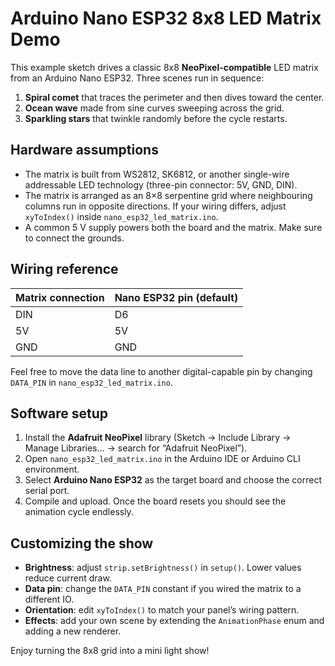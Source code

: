 # Arduino Nano ESP32 8x8 LED Matrix Demo

This example sketch drives a classic 8x8 **NeoPixel-compatible** LED matrix from an Arduino Nano ESP32. Three scenes run in sequence:

1. **Spiral comet** that traces the perimeter and then dives toward the center.
2. **Ocean wave** made from sine curves sweeping across the grid.
3. **Sparkling stars** that twinkle randomly before the cycle restarts.

## Hardware assumptions

- The matrix is built from WS2812, SK6812, or another single-wire addressable LED technology (three-pin connector: 5V, GND, DIN).
- The matrix is arranged as an 8×8 serpentine grid where neighbouring columns run in opposite directions. If your wiring differs, adjust `xyToIndex()` inside `nano_esp32_led_matrix.ino`.
- A common 5 V supply powers both the board and the matrix. Make sure to connect the grounds.

## Wiring reference

| Matrix connection | Nano ESP32 pin (default) |
|-------------------|---------------------------|
| DIN               | D6                        |
| 5V                | 5V                        |
| GND               | GND                       |

Feel free to move the data line to another digital-capable pin by changing `DATA_PIN` in `nano_esp32_led_matrix.ino`.

## Software setup

1. Install the **Adafruit NeoPixel** library (Sketch → Include Library → Manage Libraries… → search for “Adafruit NeoPixel”).
2. Open `nano_esp32_led_matrix.ino` in the Arduino IDE or Arduino CLI environment.
3. Select **Arduino Nano ESP32** as the target board and choose the correct serial port.
4. Compile and upload. Once the board resets you should see the animation cycle endlessly.

## Customizing the show

- **Brightness**: adjust `strip.setBrightness()` in `setup()`. Lower values reduce current draw.
- **Data pin**: change the `DATA_PIN` constant if you wired the matrix to a different IO.
- **Orientation**: edit `xyToIndex()` to match your panel’s wiring pattern.
- **Effects**: add your own scene by extending the `AnimationPhase` enum and adding a new renderer.

Enjoy turning the 8x8 grid into a mini light show!
